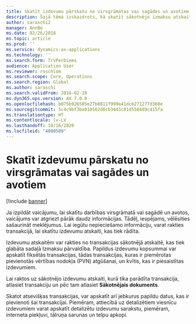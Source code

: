```yaml
---
title: Skatīt izdevumu pārskatu no virsgrāmatas vai sagādes un avotiem
description: Šajā tēmā izskaidrots, kā skatīt sākotnējo izmaksu atskaiti, kurā tika parādīta transakcija.
author: saraschi2
manager: AnnBe
ms.date: 02/26/2018
ms.topic: article
ms.prod: ''
ms.service: dynamics-ax-applications
ms.technology: ''
ms.search.form: TrvPerDiems
audience: Application User
ms.reviewer: roschlom
ms.search.scope: Core, Operations
ms.search.region: Global
ms.author: saraschi
ms.search.validFrom: 2016-02-28
ms.dyn365.ops.version: AX 7.0.0
ms.openlocfilehash: b075b926585e27b8811f999e41dcb271277d360e
ms.sourcegitcommit: 5c4c9bf3ba018562d6cb3443c01d550489c415fa
ms.translationtype: HT
ms.contentlocale: lv-LV
ms.lasthandoff: 10/16/2020
ms.locfileid: "4080589"
---
```

# <a name="view-an-expense-report-from-general-ledger-or-procurement-and-sourcing"></a>Skatīt izdevumu pārskatu no virsgrāmatas vai sagādes un avotiem

[!include [banner](../includes/banner.md)]

Ja izpildāt vaicājumu, lai skatītu darbības virsgrāmatā vai sagādē un avotos, vaicājums var atgriezt pārāk daudz informācijas. Tādēļ, iespējams, vēlēsities sašaurināt meklējumus. Lai iegūtu nepieciešamo informāciju, varat rakties transakcijā, lai skatītu izdevumu atskaiti, kas tiek rādīta.

Izdevumu atskaitēm var rakties no transakcijas sākotnējā atskaitē, kas tiek glabāta sadaļā Izmaksu pārvaldība. Papildus izdevumu kopsummai var apskatīt fiksētās transakcijas, tādas transakcijas, kuras ir piemērotas pievienotās vērtības nodokļa (PVN) atgūšanai, un kvītis, kas ir piesaistītas izdevumiem.

Lai raktos uz sākotnējo izdevumu atskaiti, kurā tika parādīta transakcija, atlasiet transakciju un pēc tam atlasiet **Sākotnējais dokuments**.

Skatot atsevišķas transakcijas, var apskatīt arī jebkurus papildu datus, kas ir pievienoti šai transakcijai. Piemēram, attiecībā uz detalizētiem viesnīcu izdevumiem varat apskatīt detalizētu izdevumu sarakstu, piemēram, interneta piekļuvi, tālruņa sarunas un telpu apkopi.
